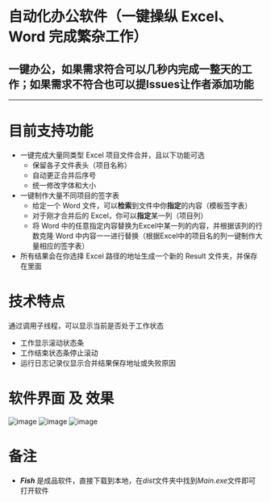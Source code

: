 # 自动化办公软件（一键操纵 Excel、Word 完成繁杂工作）
## 一键办公，如果需求符合可以几秒内完成一整天的工作；如果需求不符合也可以提Issues让作者添加功能
---
# 目前支持功能
+ 一键完成大量同类型 Excel 项目文件合并，且以下功能可选
  + 保留各子文件表头（项目名称）
  + 自动更正合并后序号
  + 统一修改字体和大小
+ 一键制作大量不同项目的签字表
  + 给定一个 Word 文件，可以**检索**到文件中你**指定**的内容（模板签字表）
  + 对于刚才合并后的 Excel，你可以**指定**某一列（项目列）
  + 将 Word 中的任意指定内容替换为Excel中某一列的内容，并根据该列的行数克隆 Word 中内容一一进行替换（根据Excel中的项目名的列一键制作大量相应的签字表）
+ 所有结果会在你选择 Excel 路径的地址生成一个新的 Result 文件夹，并保存在里面

# 技术特点
通过调用子线程，可以显示当前是否处于工作状态
+ 工作显示滚动状态条
+ 工作结束状态条停止滚动
+ 运行日志记录仪显示合并结果保存地址或失败原因

# 软件界面 及 效果
![image](https://github.com/Angry-Echo/Auto-Office/assets/80184919/ea44eb4a-a50d-424a-a9e5-3ff7c22b5ec1)
![image](https://github.com/Angry-Echo/Auto-Office/assets/80184919/94fae380-0b9e-45b9-b5f4-626330c25b7c)
![image](https://github.com/Angry-Echo/Auto-Office/assets/80184919/c342222e-a09d-4dff-8092-93113c71d75b)

# 备注
+ ***Fish*** 是成品软件，直接下载到本地，在*dist*文件夹中找到*Main.exe*文件即可打开软件
